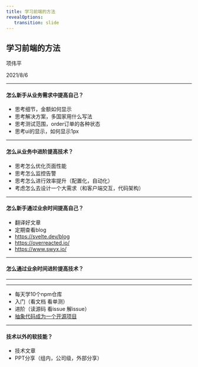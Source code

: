 ```yaml
---
title: 学习前端的方法
revealOptions: 
   transition: slide
---
```


## 学习前端的方法

项伟平

2021/8/6

---

#### 怎么新手从业务需求中提高自己？

- 思考细节，金额如何显示
- 思考解决方案，多国家用什么写法
- 思考测试范围，order订单的各种状态
- 思考ui的显示，如何显示1px

---

#### 怎么从业务中进阶提高技术？

- 思考怎么优化页面性能
- 思考怎么监控告警
- 思考怎么进行效率提升（配置化，自动化）
- 考虑怎么去设计一个大需求（和客户端交互，代码架构）

---

#### 怎么新手通过业余时间提高自己？

- 翻译好文章
- 定期查看blog
- https://svelte.dev/blog
- https://overreacted.io/
- https://www.swyx.io/

---

#### 怎么通过业余时间进阶提高技术？

---

<!-- .slide: data-background="white" data-background-image="https://keynote.vercel.app/public/img/how-to-learn-fe.png" data-background-size="contain" -->

---

- 每天学10个npm仓库
- 入门（看文档 看单测）
- 进阶（读源码 看issue 解issue）
- [抽象代码成为一个开源项目](https://keynote.vercel.app/github.html#/)

---

#### 技术以外的软技能？

- 技术文章
- PPT分享（组内，公司级，外部分享）
